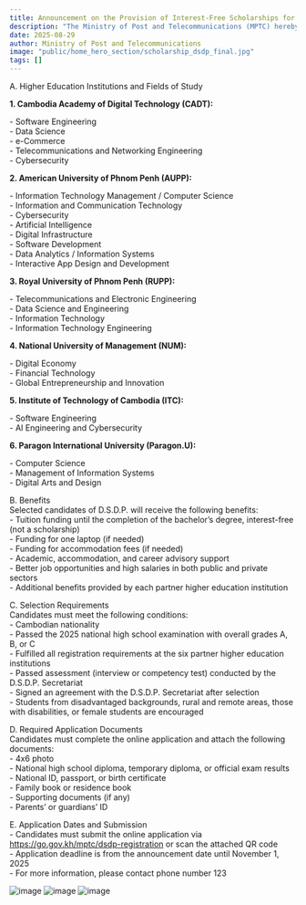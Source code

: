 ```yaml
---
title: Announcement on the Provision of Interest-Free Scholarships for Bachelor’s Degree Studies in Digital Technology through the “Digital Skills Development Program”
description: "The Ministry of Post and Telecommunications (MPTC) hereby informs all students and the public that, in order to support the development of digital human capital and respond to the needs of economic, social, and digital government development, as well as supplement the implementation of “Digital Talent Scholarship Program” MPTC, the Ministry has established the “Digital Skills Development Program (D.S.D.P.)”, known in English as Digital Skill Development Program (D.S.D.P) This program provides interest-free educational funding (financial assistance) rather than a scholarship (Financial Aid without Interest). For the academic year 2025–2026, MPTC will evaluate and select candidates who have passed the 2025 national high school examination and wish to pursue a bachelor’s degree in digital technology at the six partner higher education institutions of D.S.D.P., following the attached programs, requirements, and benefits:"
date: 2025-08-29
author: Ministry of Post and Telecommunications
image: "public/home_hero_section/scholarship_dsdp_final.jpg"
tags: []
---
```


<span class="text-primary font-semibold">A. Higher Education Institutions and Fields of Study</span>

**1. Cambodia Academy of Digital Technology (CADT):**

\- Software Engineering  
\- Data Science  
\- e-Commerce  
\- Telecommunications and Networking Engineering  
\- Cybersecurity

**2. American University of Phnom Penh (AUPP):**

\- Information Technology Management / Computer Science  
\- Information and Communication Technology  
\- Cybersecurity  
\- Artificial Intelligence  
\- Digital Infrastructure  
\- Software Development  
\- Data Analytics / Information Systems  
\- Interactive App Design and Development

**3. Royal University of Phnom Penh (RUPP):**

\- Telecommunications and Electronic Engineering  
\- Data Science and Engineering  
\- Information Technology  
\- Information Technology Engineering

**4. National University of Management (NUM):**

\- Digital Economy  
\- Financial Technology  
\- Global Entrepreneurship and Innovation

**5. Institute of Technology of Cambodia (ITC):**

\- Software Engineering  
\- AI Engineering and Cybersecurity

**6. Paragon International University (Paragon.U):**

\- Computer Science  
\- Management of Information Systems  
\- Digital Arts and Design

<span class="text-primary font-semibold">B. Benefits</span>  
Selected candidates of D.S.D.P. will receive the following benefits:  
\- Tuition funding until the completion of the bachelor’s degree, interest-free (not a scholarship)  
\- Funding for one laptop (if needed)  
\- Funding for accommodation fees (if needed)  
\- Academic, accommodation, and career advisory support  
\- Better job opportunities and high salaries in both public and private sectors  
\- Additional benefits provided by each partner higher education institution

<span class="text-primary font-semibold">C. Selection Requirements</span>  
Candidates must meet the following conditions:  
\- Cambodian nationality  
\- Passed the 2025 national high school examination with overall grades A, B, or C  
\- Fulfilled all registration requirements at the six partner higher education institutions  
\- Passed assessment (interview or competency test) conducted by the D.S.D.P. Secretariat  
\- Signed an agreement with the D.S.D.P. Secretariat after selection  
\- Students from disadvantaged backgrounds, rural and remote areas, those with disabilities, or female students are encouraged

<span class="text-primary font-semibold">D. Required Application Documents</span>  
Candidates must complete the online application and attach the following documents:  
\- 4x6 photo  
\- National high school diploma, temporary diploma, or official exam results  
\- National ID, passport, or birth certificate  
\- Family book or residence book  
\- Supporting documents (if any)  
\- Parents’ or guardians’ ID

<span class="text-primary font-semibold">E. Application Dates and Submission</span>  
\- Candidates must submit the online application via https://go.gov.kh/mptc/dsdp-registration or scan the attached QR code  
\- Application deadline is from the announcement date until November 1, 2025  
\- For more information, please contact phone number 123

![image](/home_hero_section/scholarship_dsdp_form_1.jpg)
![image](/home_hero_section/scholarship_dsdp_form_2.jpg)
![image](/home_hero_section/scholarship_dsdp_form_3.jpg)
